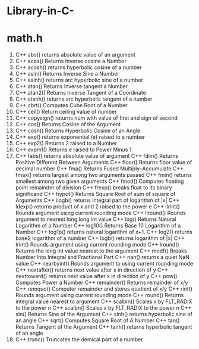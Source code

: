 # Library-in-C-
# math.h
1. C++ abs() 	returns absolute value of an argument
2. C++ acos() 	Returns Inverse cosine a Number
3. C++ acosh() 	returns hyperbolic cosine of a number
4. C++ asin() 	Returns Inverse Sine a Number
5. C++ asinh() 	returns arc hyperbolic sine of a number
6. C++ atan() 	Returns Inverse tangent a Number
7. C++ atan2() 	Returns Inverse Tangent of a Coordinate
1. C++ atanh() 	returns arc hyperbolic tangent of a number
1. C++ cbrt() 	Computes Cube Root of a Number
1. C++ ceil() 	Return ceiling value of number
1. C++ copysign() 	returns num with value of first and sign of second
1. C++ cos() 	Returns Cosine of the Argument
1. C++ cosh() 	Returns Hyperbolic Cosine of an Angle
1. C++ exp() 	returns exponential (e) raised to a number
1. C++ exp2() 	Returns 2 raised to a Number
1. C++ expm1() 	Returns e raised to Power Minus 1
1. C++ fabs() 	returns absolute value of argument
C++ fdim() 	Returns Positive Different Between Arguments
C++ floor() 	Returns floor value of decimal number
C++ fma() 	Returns Fused Multiply–Accumulate
C++ fmax() 	returns largest among two arguments passed
C++ fmin() 	returns smallest among two given arguments
C++ fmod() 	Computes floating point remainder of division
C++ frexp() 	breaks float to its binary significand
C++ hypot() 	Returns Square Root of sum of square of Arguments
C++ ilogb() 	returns integral part of logarithm of |x|
C++ ldexp() 	returns product of x and 2 raised to the power e
C++ llrint() 	Rounds argument using current rounding mode
C++ llround() 	Rounds argument to nearest long long int value
C++ log() 	Returns Natural Logarithm of a Number
C++ log10() 	Returns Base 10 Logarithm of a Number
C++ log1p() 	returns natural logarithm of x+1.
C++ log2() 	returns base2 logarithm of a number
C++ logb() 	returns logarithm of |x|
C++ lrint() 	Rounds argument using current rounding mode
C++ lround() 	Returns the long int value nearest to the argument
C++ modf() 	Breaks Number Into Integral and Fractional Part
C++ nan() 	returns a quiet NaN value
C++ nearbyint() 	Rounds argument to using current rounding mode
C++ nextafter() 	returns next value after x in direction of y
C++ nexttoward() 	returns next value after x in direction of y
C++ pow() 	Computes Power a Number
C++ remainder() 	Returns remainder of x/y
C++ remquo() 	Computer remainder and stores quotient of x/y
C++ rint() 	Rounds argument using current rounding mode
C++ round() 	Returns integral value nearest to argument
C++ scalbln() 	Scales x by FLT_RADIX to the power n
C++ scalbn() 	Scales x by FLT_RADIX to the power n
C++ sin() 	Returns Sine of the Argument
C++ sinh() 	returns hyperbolic sine of an angle
C++ sqrt() 	Computes Square Root of A Number
C++ tan() 	Returns Tangent of the Argument
C++ tanh() 	returns hyperbolic tangent of an angle
1. C++ trunc() 	Truncates the demical part of a number 

